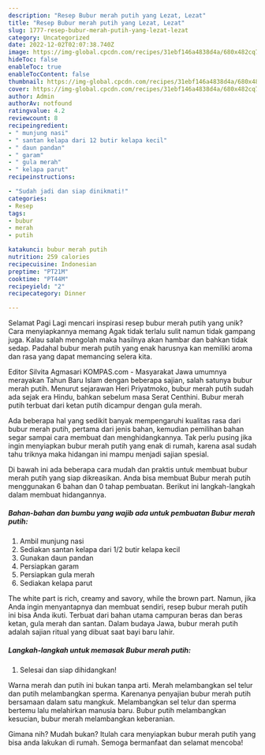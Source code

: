 ```yaml
---
description: "Resep Bubur merah putih yang Lezat, Lezat"
title: "Resep Bubur merah putih yang Lezat, Lezat"
slug: 1777-resep-bubur-merah-putih-yang-lezat-lezat
category: Uncategorized
date: 2022-12-02T02:07:38.740Z
image: https://img-global.cpcdn.com/recipes/31ebf146a4838d4a/680x482cq70/bubur-merah-putih-foto-resep-utama.jpg
hideToc: false
enableToc: true
enableTocContent: false
thumbnail: https://img-global.cpcdn.com/recipes/31ebf146a4838d4a/680x482cq70/bubur-merah-putih-foto-resep-utama.jpg
cover: https://img-global.cpcdn.com/recipes/31ebf146a4838d4a/680x482cq70/bubur-merah-putih-foto-resep-utama.jpg
author: Admin
authorAv: notfound
ratingvalue: 4.2
reviewcount: 8
recipeingredient:
- " munjung nasi"
- " santan kelapa dari 12 butir kelapa kecil"
- " daun pandan"
- " garam"
- " gula merah"
- " kelapa parut"
recipeinstructions:

- "Sudah jadi dan siap dinikmati!"
categories:
- Resep
tags:
- bubur
- merah
- putih

katakunci: bubur merah putih 
nutrition: 259 calories
recipecuisine: Indonesian
preptime: "PT21M"
cooktime: "PT44M"
recipeyield: "2"
recipecategory: Dinner

---
```



Selamat Pagi Lagi mencari inspirasi resep bubur merah putih yang unik? Cara menyiapkannya memang Agak tidak terlalu sulit namun tidak gampang juga. Kalau salah mengolah maka hasilnya akan hambar dan bahkan tidak sedap. Padahal bubur merah putih yang enak harusnya kan memiliki aroma dan rasa yang dapat memancing selera kita.


Editor Silvita Agmasari KOMPAS.com - Masyarakat Jawa umumnya merayakan Tahun Baru Islam dengan beberapa sajian, salah satunya bubur merah putih. Menurut sejarawan Heri Priyatmoko, bubur merah putih sudah ada sejak era Hindu, bahkan sebelum masa Serat Centhini. Bubur merah putih terbuat dari ketan putih dicampur dengan gula merah.

Ada beberapa hal yang sedikit banyak mempengaruhi kualitas rasa dari bubur merah putih, pertama dari jenis bahan, kemudian pemilihan bahan segar sampai cara membuat dan menghidangkannya. Tak perlu pusing jika ingin menyiapkan bubur merah putih yang enak di rumah, karena asal sudah tahu triknya maka hidangan ini mampu menjadi sajian spesial.


Di bawah ini ada beberapa cara mudah dan praktis untuk membuat bubur merah putih yang siap dikreasikan. Anda bisa membuat Bubur merah putih menggunakan 6 bahan dan 0 tahap pembuatan. Berikut ini langkah-langkah dalam membuat hidangannya.

<!--inarticleads1-->

##### Bahan-bahan dan bumbu yang wajib ada untuk pembuatan Bubur merah putih:

1. Ambil  munjung nasi
1. Sediakan  santan kelapa dari 1/2 butir kelapa kecil
1. Gunakan  daun pandan
1. Persiapkan  garam
1. Persiapkan  gula merah
1. Sediakan  kelapa parut


The white part is rich, creamy and savory, while the brown part. Namun, jika Anda ingin menyantapnya dan membuat sendiri, resep bubur merah putih ini bisa Anda ikuti. Terbuat dari bahan utama campuran beras dan beras ketan, gula merah dan santan. Dalam budaya Jawa, bubur merah putih adalah sajian ritual yang dibuat saat bayi baru lahir. 

<!--inarticleads2-->

##### Langkah-langkah untuk memasak Bubur merah putih:


1. Selesai dan siap dihidangkan!

Warna merah dan putih ini bukan tanpa arti. Merah melambangkan sel telur dan putih melambangkan sperma. Karenanya penyajian bubur merah putih bersamaan dalam satu mangkuk. Melambangkan sel telur dan sperma bertemu lalu melahirkan manusia baru. Bubur putih melambangkan kesucian, bubur merah melambangkan keberanian. 

Gimana nih? Mudah bukan? Itulah cara menyiapkan bubur merah putih yang bisa anda lakukan di rumah. Semoga bermanfaat dan selamat mencoba!
